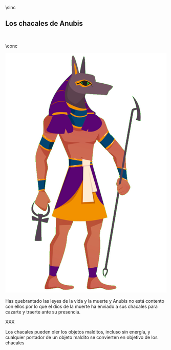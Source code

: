 \sinc

## Los chacales de Anubis

&nbsp;

\conc

[![Flat anubis Egyptian god with jackal head and human body by redgreystock](./images/anubis.jpg "Flat anubis Egyptian god with jackal head and human body by redgreystock")](https://www.freepik.com/free-vector/flat-anubis-egyptian-god-with-jackal-head-human-body_51240814.htm "Flat anubis Egyptian god with jackal head and human body by redgreystock")


Has quebrantado las leyes de la vida y la muerte y Anubis no está contento con ellos por lo que el dios de la muerte ha enviado a sus chacales para cazarte y traerte ante su presencia.

XXX

Los chacales pueden oler los objetos malditos, incluso sin energía, y cualquier portador de un objeto maldito se convierten en objetivo de los chacales 
